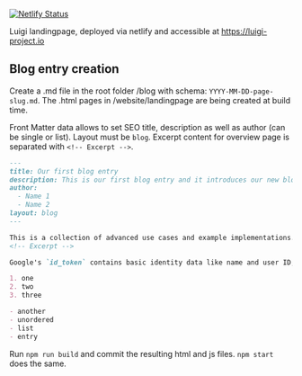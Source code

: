 [![Netlify Status](https://api.netlify.com/api/v1/badges/bc94a377-3681-456e-9318-a915b71038b9/deploy-status)](https://app.netlify.com/sites/dazzling-roentgen-7c50f8/deploys)

Luigi landingpage, deployed via netlify and accessible at https://luigi-project.io


## Blog entry creation

Create a .md file in the root folder /blog with schema: `YYYY-MM-DD-page-slug.md`. The .html pages in /website/landingpage are being created at build time.

Front Matter data allows to set SEO title, description as well as author (can be single or list). Layout must be `blog`.
Excerpt content for overview page is separated with `<!-- Excerpt -->`.

```markdown
---
title: Our first blog entry
description: This is our first blog entry and it introduces our new blog section.
author:
  - Name 1
  - Name 2
layout: blog
---

This is a collection of advanced use cases and example implementations. If you are new to Luigi, take a look at our [Getting Started](/docs/getting-started.md) section first.
<!-- Excerpt -->

Google's `id_token` contains basic identity data like name and user ID, which allows for this data to be shown in the profile.

1. one
2. two
3. three

- another
- unordered
- list
- entry
```

Run `npm run build` and commit the resulting html and js files. `npm start` does the same.